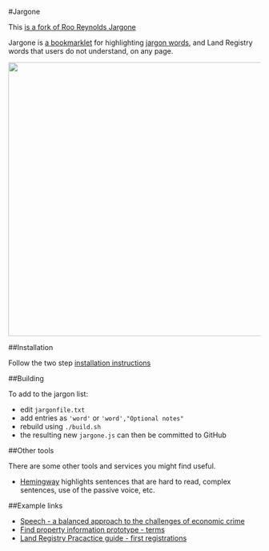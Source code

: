 #Jargone

This [is a fork of Roo Reynolds Jargone](https://github.com/rooreynolds/jargone)

Jargone is [a bookmarklet](http://andyporter.github.com/jargone/) for highlighting [jargon words](https://www.gov.uk/designprinciples/styleguide#item_4_1_3), and Land Registry words that users do not understand, on any page.


<a href="http://www.flickr.com/photos/rooreynolds/8435984971/"><img src="http://farm9.staticflickr.com/8510/8435984971_e3f76721c0_o.png" width="757" height="547"></a>

##Installation

Follow the two step [installation instructions](http://andyporter.github.com/jargone/)

##Building

To add to the jargon list:

 - edit `jargonfile.txt`
 - add entries as `'word'` or `'word',"Optional notes"`
 - rebuild using `./build.sh`
 - the resulting new `jargone.js` can then be committed to GitHub
 
 
##Other tools

There are some other tools and services you might find useful. 

 - [Hemingway](http://www.hemingwayapp.com) highlights sentences that are hard to read, complex sentences, use of the passive voice, etc.

##Example links
 - [Speech - a balanced approach to the challenges of economic crime](https://www.gov.uk/government/speeches/a-balanced-approach-to-the-challenges-of-economic-crime)
 - [Find property information prototype - terms](https://drv-ux-prototype.herokuapp.com/drv-18/terms)
 - [Land Registry Pracactice guide - first registrations](https://www.gov.uk/government/publications/first-registrations/practice-guide-1-first-registrations)
